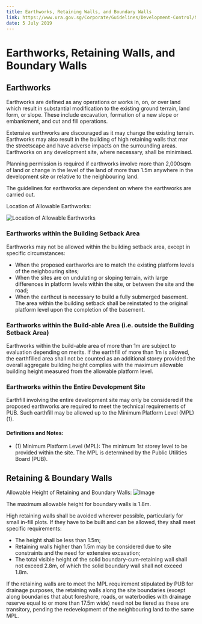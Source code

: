 ```yaml
---
title: Earthworks, Retaining Walls, and Boundary Walls
link: https://www.ura.gov.sg/Corporate/Guidelines/Development-Control/Non-Residential/Commercial/Earthworks
date: 5 July 2019
---
```


# Earthworks, Retaining Walls, and Boundary Walls

## Earthworks

Earthworks are defined as any operations or works in, on, or over land which result in substantial modification to the existing ground terrain, land form, or slope. These include excavation, formation of a new slope or embankment, and cut and fill operations.

Extensive earthworks are discouraged as it may change the existing terrain. Earthworks may also result in the building of high retaining walls that mar the streetscape and have adverse impacts on the surrounding areas. Earthworks on any development site, where necessary, shall be minimised.

Planning permission is required if earthworks involve more than 2,000sqm of land or change in the level of the land of more than 1.5m anywhere in the development site or relative to the neighbouring land.

The guidelines for earthworks are dependent on where the earthworks are carried out.

Location of Allowable Earthworks:

![Location of Allowable Earthworks](https://www.ura.gov.sg/-/media/Corporate/Guidelines/Development-control/Commercial/C07_Earthworks.jpg?h=100%25&w=100%25)

### Earthworks within the Building Setback Area

Earthworks may not be allowed within the building setback area, except in specific circumstances:

- When the proposed earthworks are to match the existing platform levels of the neighbouring sites;
- When the sites are on undulating or sloping terrain, with large differences in platform levels within the site, or between the site and the road;
- When the earthcut is necessary to build a fully submerged basement. The area within the building setback shall be reinstated to the original platform level upon the completion of the basement.

### Earthworks within the Build-able Area (i.e. outside the Building Setback Area)

Earthworks within the build-able area of more than 1m are subject to evaluation depending on merits. If the earthfill of more than 1m is allowed, the earthfilled area shall not be counted as an additional storey provided the overall aggregate building height complies with the maximum allowable building height measured from the allowable platform level.

### Earthworks within the Entire Development Site

Earthfill involving the entire development site may only be considered if the proposed earthworks are required to meet the technical requirements of PUB. Such earthfill may be allowed up to the Minimum Platform Level (MPL)(1).

#### Definitions and Notes:

- (1) Minimum Platform Level (MPL): The minimum 1st storey level to be provided within the site. The MPL is determined by the Public Utilities Board (PUB).

## Retaining & Boundary Walls

Allowable Height of Retaining and Boundary Walls:
![Image](https://www.ura.gov.sg/-/media/Corporate/Guidelines/Development-control/Flats-Condominiums/F15_Retaining_Wall_15m.jpg?h=100%25&w=100%25)

The maximum allowable height for boundary walls is 1.8m.

High retaining walls shall be avoided wherever possible, particularly for small in-fill plots. If they have to be built and can be allowed, they shall meet specific requirements:

- The height shall be less than 1.5m;
- Retaining walls higher than 1.5m may be considered due to site constraints and the need for extensive excavation;
- The total visible height of the solid boundary-cum-retaining wall shall not exceed 2.8m, of which the solid boundary wall shall not exceed 1.8m.

If the retaining walls are to meet the MPL requirement stipulated by PUB for drainage purposes, the retaining walls along the site boundaries (except along boundaries that abut foreshore, roads, or waterbodies with drainage reserve equal to or more than 17.5m wide) need not be tiered as these are transitory, pending the redevelopment of the neighbouring land to the same MPL.
